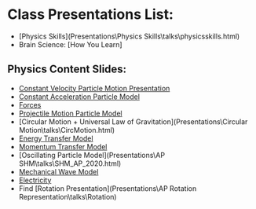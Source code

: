 # Class Presentations List:

  - [Physics Skills](Presentations\Physics Skills\talks\physicsskills.html)
  - Brain Science: [How You Learn]

## Physics Content Slides:

  - [Constant Velocity Particle Motion Presentation](Presentations\APCVPM\talks\APCVPM.html)
  - [Constant Acceleration Particle Model](Presentations\APCAPM\talks\APCAPM.html)
  - [Forces](Presentations\Forces\talks\APForces.html)
  - [Projectile Motion Particle Model](Presentations\Projectiles\talks\Projectiles_AP.html)
  - [Circular Motion + Universal Law of Gravitation](Presentations\Circular Motion\talks\CircMotion.html)
  - [Energy Transfer Model](Presentations\APETM\talks\APETM.html)
  - [Momentum Transfer Model](Presentations\Momentum\talks\APmomentum.html)
  - [Oscillating Particle Model](Presentations\AP SHM\talks\SHM_AP_2020.html)
  - [Mechanical Wave Model](Presentations\Waves\talks\AP_Waves.html)
  - [Electricity](Presentations\Electricity\talks\AP_Electricity.html)
  - Find [Rotation Presentation](Presentations\AP Rotation Representation\talks\Rotation)
